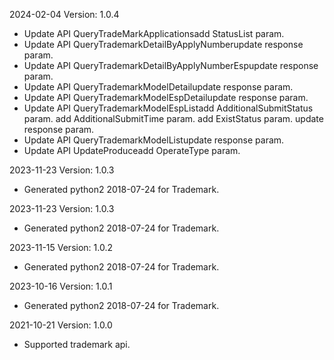 2024-02-04 Version: 1.0.4
- Update API QueryTradeMarkApplicationsadd StatusList param.
- Update API QueryTrademarkDetailByApplyNumberupdate response param.
- Update API QueryTrademarkDetailByApplyNumberEspupdate response param.
- Update API QueryTrademarkModelDetailupdate response param.
- Update API QueryTrademarkModelEspDetailupdate response param.
- Update API QueryTrademarkModelEspListadd AdditionalSubmitStatus param.
add AdditionalSubmitTime param.
add ExistStatus param.
update response param.
- Update API QueryTrademarkModelListupdate response param.
- Update API UpdateProduceadd OperateType param.


2023-11-23 Version: 1.0.3
- Generated python2 2018-07-24 for Trademark.

2023-11-23 Version: 1.0.3
- Generated python2 2018-07-24 for Trademark.

2023-11-15 Version: 1.0.2
- Generated python2 2018-07-24 for Trademark.

2023-10-16 Version: 1.0.1
- Generated python2 2018-07-24 for Trademark.

2021-10-21 Version: 1.0.0
- Supported trademark api.

